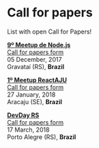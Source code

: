 # Call for papers

List with open Call for Papers!

[**9º Meetup de Node.js**](https://www.meetup.com/Node-js-Porto-Alegre-Meetup/events/245166069/)  
[Call for papers form](https://nodejspoa.typeform.com/to/b2Vp0L)  
05 December, 2017  
Gravataí (RS), **Brazil**

[**1º Meetup ReactAJU**](https://www.meetup.com/ReactAJU/events/245305670/)  
[Call for papers form](https://docs.google.com/forms/d/e/1FAIpQLSdhStMxKW6MVnb_ueiO7VJ4C7-ovp78jRWzSKyuxIlt0cisXg/viewform)  
27 January, 2018  
Aracaju (SE), **Brazil**

[**DevDay RS**](http://devday.rs/)  
[Call for papers form](https://docs.google.com/forms/d/e/1FAIpQLSdOUiIYEsotPizN3Vx4JFzSc1RHSKzI9TlGeWOHhcKPP_u0Sw/viewform)  
17 March, 2018  
Porto Alegre (RS), **Brazil**

